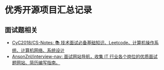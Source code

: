 # 优秀开源项目汇总记录

## 面试题相关

- [CyC2018/CS-Notes: :books: 技术面试必备基础知识、Leetcode、计算机操作系统、计算机网络、系统设计](https://github.com/CyC2018/CS-Notes)
- [AnsonZnl/interview-nav: 面试网站导航，收集 IT 行业各个岗位的优质面试题网站、简历编写指南。](https://github.com/AnsonZnl/interview-nav)